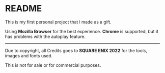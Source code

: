 # README

This is  my first personal project that I made as a gift.

Using <b>Mozilla Browser</b> for the best experience. <b>Chrome</b> is supported, but it has problems with the autoplay feature.

---

Due to copyright, all  Credits goes to  <b>SQUARE ENIX 2022</b> for the tools, images and fonts used.

This is not for sale or for commercial purposes.
